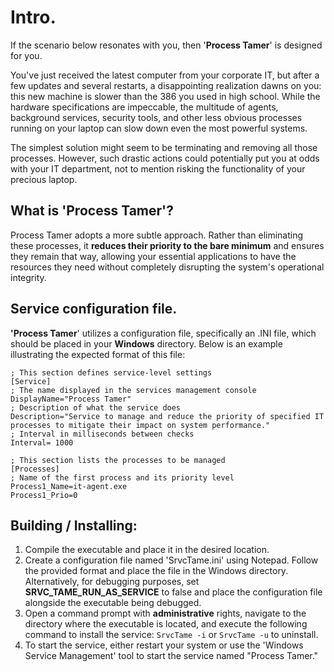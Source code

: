 # Intro.
If the scenario below resonates with you, then '**Process Tamer**' is designed for you.

You've just received the latest computer from your corporate IT, but after a few updates and several restarts, a disappointing realization dawns on you: this new machine is slower than the 386 you used in high school.
 While the hardware specifications are impeccable, the multitude of agents, background services, security tools, and other less obvious processes running on your laptop can slow down even the most powerful systems. 
  
The simplest solution might seem to be terminating and removing all those processes. However, such drastic actions could potentially put you at odds with your IT department, not to mention risking the functionality of your precious laptop.

## What is 'Process Tamer'?

Process Tamer adopts a more subtle approach. Rather than eliminating these processes, it **reduces their priority to the bare minimum** and ensures they remain that way, allowing your essential applications to have the resources they need without completely disrupting the system's operational integrity.

## Service configuration file.

**'Process Tamer**' utilizes a configuration file, specifically an .INI file, which should be placed in your **Windows** directory. Below is an example illustrating the expected format of this file:

    ; This section defines service-level settings
    [Service]
    ; The name displayed in the services management console
    DisplayName="Process Tamer"
    ; Description of what the service does
    Description="Service to manage and reduce the priority of specified IT processes to mitigate their impact on system performance."
    ; Interval in milliseconds between checks
    Interval= 1000
    
    ; This section lists the processes to be managed
    [Processes]
    ; Name of the first process and its priority level
    Process1_Name=it-agent.exe 
    Process1_Prio=0

## Building / Installing:

1. Compile the executable and place it in the desired location.
2. Create a configuration file named 'SrvcTame.ini' using Notepad. Follow the provided format and place the file in the Windows directory. Alternatively, for debugging purposes, set **SRVC_TAME_RUN_AS_SERVICE** to false and place the configuration file alongside the executable being debugged.
3. Open a command prompt with **administrative** rights, navigate to the directory where the executable is located, and execute the following command to install the service: `SrvcTame -i` or `SrvcTame -u` to uninstall. 
4. To start the service, either restart your system or use the 'Windows Service Management' tool to start the service named "Process Tamer."
